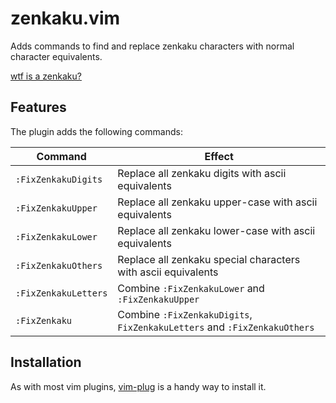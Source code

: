 # zenkaku.vim
Adds commands to find and replace zenkaku characters with normal character equivalents.

[wtf is a zenkaku?](https://en.wikipedia.org/wiki/Halfwidth_and_Fullwidth_Forms_\(Unicode_block\))

## Features
The plugin adds the following commands:

| Command              | Effect                                                                   |
| -------------------- | ------------------------------------------------------------------------ |
| `:FixZenkakuDigits`  | Replace all zenkaku digits with ascii equivalents                        |
| `:FixZenkakuUpper`   | Replace all zenkaku upper-case with ascii equivalents                    |
| `:FixZenkakuLower`   | Replace all zenkaku lower-case with ascii equivalents                    |
| `:FixZenkakuOthers`  | Replace all zenkaku special characters with ascii equivalents            |
| `:FixZenkakuLetters` | Combine `:FixZenkakuLower` and `:FixZenkakuUpper`                        |
| `:FixZenkaku`        | Combine `:FixZenkakuDigits`, `FixZenkakuLetters` and `:FixZenkakuOthers` |

## Installation
As with most vim plugins, [vim-plug](https://github.com/junegunn/vim-plug) is a handy way to
install it.
